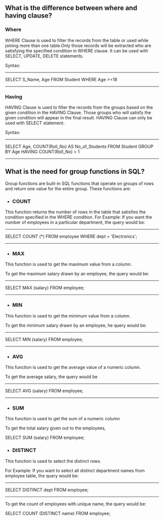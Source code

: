 ## What is the difference between where and having clause?
### Where

WHERE Clause is used to filter the records from the table or used while joining more than one table.Only those records will be extracted who are satisfying the specified condition in WHERE clause. It can be used with SELECT, UPDATE, DELETE statements.

Syntax:
***
SELECT S_Name, Age FROM Student 
WHERE Age >=18
***

### Having
HAVING Clause is used to filter the records from the groups based on the given condition in the HAVING Clause. Those groups who will satisfy the given condition will appear in the final result. HAVING Clause can only be used with SELECT statement. 

Syntax:
***
SELECT Age, COUNT(Roll_No) AS No_of_Students 
FROM Student GROUP BY Age
HAVING COUNT(Roll_No) > 1 
***


## What is the need for group functions in SQL?

Group functions are built-in SQL functions that operate on groups of rows and return one value for the entire group. These functions are: 
- ### COUNT
This function returns the number of rows in the table that satisfies the condition specified in the WHERE condition.
For Example: If you want the number of employees in a particular department, the query would be:

***
  SELECT COUNT (*) FROM employee
  WHERE dept = 'Electronics';
***
- ### MAX
This function is used to get the maximum value from a column.

To get the maximum salary drawn by an employee, the query would be:
***
SELECT MAX (salary) FROM employee;
***

- ### MIN
This function is used to get the minimum value from a column.

To get the minimum salary drawn by an employee, he query would be:
***
SELECT MIN (salary) FROM employee;
***
- ### AVG
This function is used to get the average value of a numeric column.

To get the average salary, the query would be
***
SELECT AVG (salary) FROM employee;
***
- ### SUM
This function is used to get the sum of a numeric column

To get the total salary given out to the employees,

SELECT SUM (salary) FROM employee;
- ### DISTINCT
This function is used to select the distinct rows.

For Example: If you want to select all distinct department names from employee table, the query would be:
***
SELECT DISTINCT dept FROM employee;
***
To get the count of employees with unique name, the query would be:

SELECT COUNT (DISTINCT name) FROM employee;
